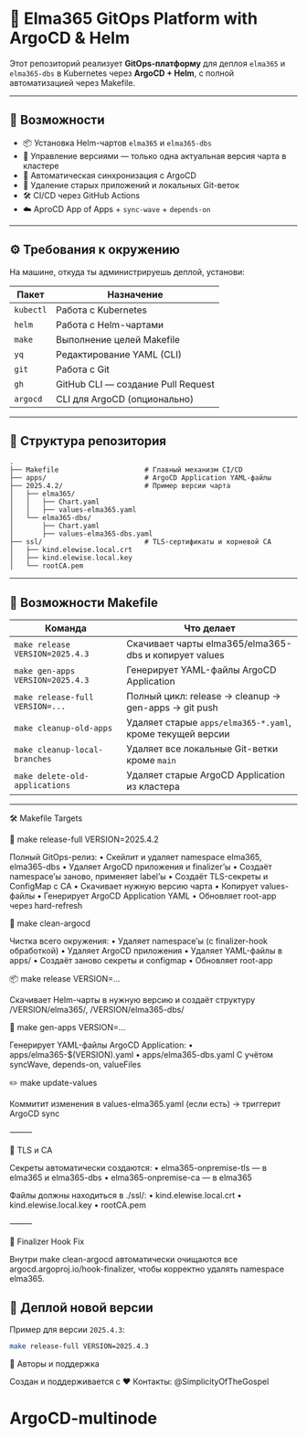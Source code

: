 # 🚀 Elma365 GitOps Platform with ArgoCD & Helm

Этот репозиторий реализует **GitOps-платформу** для деплоя `elma365` и `elma365-dbs` в Kubernetes через **ArgoCD + Helm**, с полной автоматизацией через Makefile.

---

## 🧰 Возможности

- 📦 Установка Helm-чартов `elma365` и `elma365-dbs`
- 🔁 Управление версиями — только одна актуальная версия чарта в кластере
- 🔄 Автоматическая синхронизация с ArgoCD
- 🧹 Удаление старых приложений и локальных Git-веток
- 🛠 CI/CD через GitHub Actions
- ☁️ АргоCD App of Apps + `sync-wave` + `depends-on`

---

## ⚙️ Требования к окружению

На машине, откуда ты администрируешь деплой, установи:

| Пакет       | Назначение                            |
|-------------|----------------------------------------|
| `kubectl`   | Работа с Kubernetes                    |
| `helm`      | Работа с Helm-чартами                  |
| `make`      | Выполнение целей Makefile              |
| `yq`        | Редактирование YAML (CLI)              |
| `git`       | Работа с Git                           |
| `gh`        | GitHub CLI — создание Pull Request     |
| `argocd`    | CLI для ArgoCD (опционально)           |

---

## 📂 Структура репозитория
```
.
├── Makefile                     # Главный механизм CI/CD
├── apps/                        # ArgoCD Application YAML-файлы
├── 2025.4.2/                    # Пример версии чарта
│   ├── elma365/
│   │   ├── Chart.yaml
│   │   ├── values-elma365.yaml
│   └── elma365-dbs/
│       ├── Chart.yaml
│       ├── values-elma365-dbs.yaml
├── ssl/                         # TLS-сертификаты и корневой CA
│   ├── kind.elewise.local.crt
│   ├── kind.elewise.local.key
│   └── rootCA.pem
```
---

## 🔧 Возможности Makefile

| Команда                              | Что делает                                                   |
|--------------------------------------|--------------------------------------------------------------|
| `make release VERSION=2025.4.3`      | Скачивает чарты elma365/elma365-dbs и копирует values        |
| `make gen-apps VERSION=2025.4.3`     | Генерирует YAML-файлы ArgoCD Application                    |
| `make release-full VERSION=...`      | Полный цикл: release → cleanup → gen-apps → git push         |
| `make cleanup-old-apps`              | Удаляет старые `apps/elma365-*.yaml`, кроме текущей версии   |
| `make cleanup-local-branches`        | Удаляет все локальные Git-ветки кроме `main`                 |
| `make delete-old-applications`       | Удаляет старые ArgoCD Application из кластера                |

---
🛠 Makefile Targets

🔁 make release-full VERSION=2025.4.2

Полный GitOps-релиз:
	•	Скейлит и удаляет namespace elma365, elma365-dbs
	•	Удаляет ArgoCD приложения и finalizer’ы
	•	Создаёт namespace’ы заново, применяет label’ы
	•	Создаёт TLS-секреты и ConfigMap с CA
	•	Скачивает нужную версию чарта
	•	Копирует values-файлы
	•	Генерирует ArgoCD Application YAML
	•	Обновляет root-app через hard-refresh

🧼 make clean-argocd

Чистка всего окружения:
	•	Удаляет namespace’ы (с finalizer-hook обработкой)
	•	Удаляет ArgoCD приложения
	•	Удаляет YAML-файлы в apps/
	•	Создаёт заново секреты и configmap
	•	Обновляет root-app

📦 make release VERSION=...

Скачивает Helm-чарты в нужную версию и создаёт структуру /VERSION/elma365/, /VERSION/elma365-dbs/

📄 make gen-apps VERSION=...

Генерирует YAML-файлы ArgoCD Application:
	•	apps/elma365-$(VERSION).yaml
	•	apps/elma365-dbs.yaml
С учётом syncWave, depends-on, valueFiles

✏️ make update-values

Коммитит изменения в values-elma365.yaml (если есть) → триггерит ArgoCD sync

⸻

🔐 TLS и CA

Секреты автоматически создаются:
	•	elma365-onpremise-tls — в elma365 и elma365-dbs
	•	elma365-onpremise-ca — в elma365

Файлы должны находиться в ./ssl/:
	•	kind.elewise.local.crt
	•	kind.elewise.local.key
	•	rootCA.pem

⸻

🧠 Finalizer Hook Fix

Внутри make clean-argocd автоматически очищаются все argocd.argoproj.io/hook-finalizer, чтобы корректно удалять namespace elma365.

## 🚀 Деплой новой версии

Пример для версии `2025.4.3`:

```sh
make release-full VERSION=2025.4.3
```
🤝 Авторы и поддержка

Создан и поддерживается с ❤️
Контакты: @SimplicityOfTheGospel
# ArgoCD-multinode
